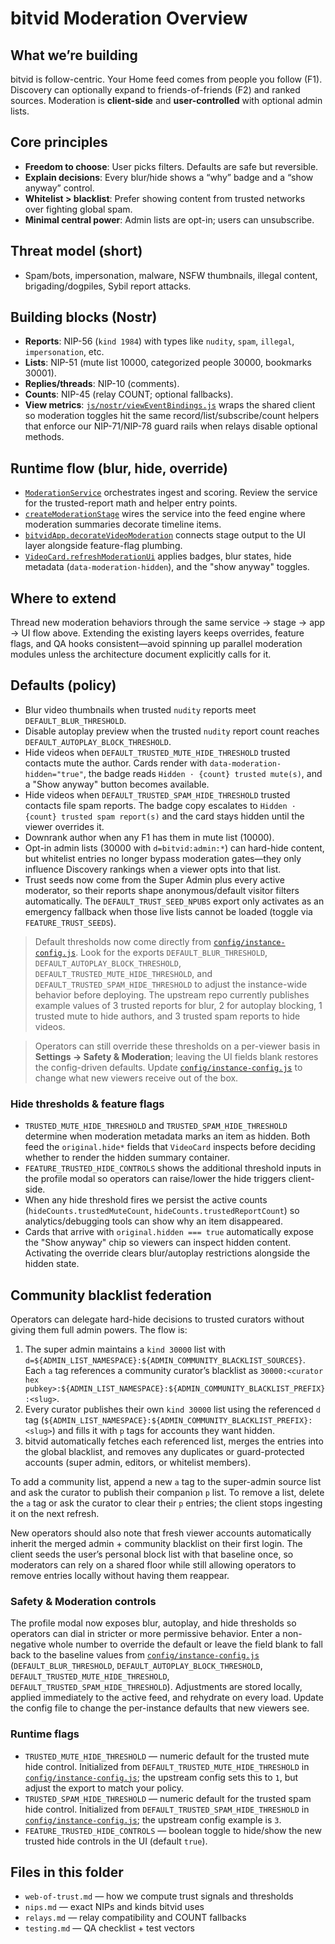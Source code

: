 # bitvid Moderation Overview

## What we’re building
bitvid is follow-centric. Your Home feed comes from people you follow (F1). Discovery can optionally expand to friends-of-friends (F2) and ranked sources. Moderation is **client-side** and **user-controlled** with optional admin lists.

## Core principles
- **Freedom to choose**: User picks filters. Defaults are safe but reversible.
- **Explain decisions**: Every blur/hide shows a “why” badge and a “show anyway” control.
- **Whitelist > blacklist**: Prefer showing content from trusted networks over fighting global spam.
- **Minimal central power**: Admin lists are opt-in; users can unsubscribe.

## Threat model (short)
- Spam/bots, impersonation, malware, NSFW thumbnails, illegal content, brigading/dogpiles, Sybil report attacks.

## Building blocks (Nostr)
- **Reports**: NIP-56 (`kind 1984`) with types like `nudity`, `spam`, `illegal`, `impersonation`, etc.
- **Lists**: NIP-51 (mute list 10000, categorized people 30000, bookmarks 30001).
- **Replies/threads**: NIP-10 (comments).
- **Counts**: NIP-45 (relay COUNT; optional fallbacks).
- **View metrics**: [`js/nostr/viewEventBindings.js`](../../js/nostr/viewEventBindings.js) wraps the shared client so moderation
  toggles hit the same record/list/subscribe/count helpers that enforce our NIP-71/NIP-78 guard rails when relays disable optional
  methods.

## Runtime flow (blur, hide, override)
- [`ModerationService`](../../js/services/moderationService.js) orchestrates ingest and scoring. Review the service for the trusted-report math and helper entry points.
- [`createModerationStage`](../../js/feedEngine/stages.js) wires the service into the feed engine where moderation summaries decorate timeline items.
- [`bitvidApp.decorateVideoModeration`](../../js/app.js) connects stage output to the UI layer alongside feature-flag plumbing.
- [`VideoCard.refreshModerationUi`](../../js/ui/components/VideoCard.js) applies badges, blur states, hide metadata (`data-moderation-hidden`), and the "show anyway" toggles.

## Where to extend
Thread new moderation behaviors through the same service → stage → app → UI flow above. Extending the existing layers keeps overrides, feature flags, and QA hooks consistent—avoid spinning up parallel moderation modules unless the architecture document explicitly calls for it.

## Defaults (policy)
- Blur video thumbnails when trusted `nudity` reports meet `DEFAULT_BLUR_THRESHOLD`.
- Disable autoplay preview when the trusted `nudity` report count reaches `DEFAULT_AUTOPLAY_BLOCK_THRESHOLD`.
- Hide videos when `DEFAULT_TRUSTED_MUTE_HIDE_THRESHOLD` trusted contacts mute the author. Cards render with `data-moderation-hidden="true"`, the badge reads `Hidden · {count} trusted mute(s)`, and a "Show anyway" button becomes available.
- Hide videos when `DEFAULT_TRUSTED_SPAM_HIDE_THRESHOLD` trusted contacts file spam reports. The badge copy escalates to `Hidden · {count} trusted spam report(s)` and the card stays hidden until the viewer overrides it.
- Downrank author when any F1 has them in mute list (10000).
- Opt-in admin lists (30000 with `d=bitvid:admin:*`) can hard-hide content, but whitelist entries no longer bypass moderation gates—they only influence Discovery rankings when a viewer opts into that list.
- Trust seeds now come from the Super Admin plus every active moderator, so their reports shape anonymous/default visitor filters automatically. The `DEFAULT_TRUST_SEED_NPUBS` export only activates as an emergency fallback when those live lists cannot be loaded (toggle via `FEATURE_TRUST_SEEDS`).

> Default thresholds now come directly from [`config/instance-config.js`](../../config/instance-config.js). Look for the exports `DEFAULT_BLUR_THRESHOLD`, `DEFAULT_AUTOPLAY_BLOCK_THRESHOLD`, `DEFAULT_TRUSTED_MUTE_HIDE_THRESHOLD`, and `DEFAULT_TRUSTED_SPAM_HIDE_THRESHOLD` to adjust the instance-wide behavior before deploying. The upstream repo currently publishes example values of 3 trusted reports for blur, 2 for autoplay blocking, 1 trusted mute to hide authors, and 3 trusted spam reports to hide videos.

> Operators can still override these thresholds on a per-viewer basis in **Settings → Safety & Moderation**; leaving the UI fields blank restores the config-driven defaults. Update [`config/instance-config.js`](../../config/instance-config.js) to change what new viewers receive out of the box.

### Hide thresholds & feature flags

- `TRUSTED_MUTE_HIDE_THRESHOLD` and `TRUSTED_SPAM_HIDE_THRESHOLD` determine when moderation metadata marks an item as hidden. Both feed the `original.hide*` fields that `VideoCard` inspects before deciding whether to render the hidden summary container.
- `FEATURE_TRUSTED_HIDE_CONTROLS` shows the additional threshold inputs in the profile modal so operators can raise/lower the hide triggers client-side.
- When any hide threshold fires we persist the active counts (`hideCounts.trustedMuteCount`, `hideCounts.trustedReportCount`) so analytics/debugging tools can show why an item disappeared.
- Cards that arrive with `original.hidden === true` automatically expose the "Show anyway" chip so viewers can inspect hidden content. Activating the override clears blur/autoplay restrictions alongside the hidden state.

## Community blacklist federation

Operators can delegate hard-hide decisions to trusted curators without giving them full admin powers. The flow is:

1. The super admin maintains a `kind 30000` list with `d=${ADMIN_LIST_NAMESPACE}:${ADMIN_COMMUNITY_BLACKLIST_SOURCES}`. Each `a` tag references a community curator’s blacklist as `30000:<curator hex pubkey>:${ADMIN_LIST_NAMESPACE}:${ADMIN_COMMUNITY_BLACKLIST_PREFIX}:<slug>`.
2. Every curator publishes their own `kind 30000` list using the referenced `d` tag (`${ADMIN_LIST_NAMESPACE}:${ADMIN_COMMUNITY_BLACKLIST_PREFIX}:<slug>`) and fills it with `p` tags for accounts they want hidden.
3. bitvid automatically fetches each referenced list, merges the entries into the global blacklist, and removes any duplicates or guard-protected accounts (super admin, editors, or whitelist members).

To add a community list, append a new `a` tag to the super-admin source list and ask the curator to publish their companion `p` list. To remove a list, delete the `a` tag or ask the curator to clear their `p` entries; the client stops ingesting it on the next refresh.

New operators should also note that fresh viewer accounts automatically inherit the merged admin + community blacklist on their first login. The client seeds the user’s personal block list with that baseline once, so moderators can rely on a shared floor while still allowing operators to remove entries locally without having them reappear.

### Safety & Moderation controls

The profile modal now exposes blur, autoplay, and hide thresholds so operators can dial in stricter or more permissive behavior. Enter a non-negative whole number to override the default or leave the field blank to fall back to the baseline values from [`config/instance-config.js`](../../config/instance-config.js) (`DEFAULT_BLUR_THRESHOLD`, `DEFAULT_AUTOPLAY_BLOCK_THRESHOLD`, `DEFAULT_TRUSTED_MUTE_HIDE_THRESHOLD`, `DEFAULT_TRUSTED_SPAM_HIDE_THRESHOLD`). Adjustments are stored locally, applied immediately to the active feed, and rehydrate on every load. Update the config file to change the per-instance defaults that new viewers see.

### Runtime flags

- `TRUSTED_MUTE_HIDE_THRESHOLD` — numeric default for the trusted mute hide control. Initialized from `DEFAULT_TRUSTED_MUTE_HIDE_THRESHOLD` in [`config/instance-config.js`](../../config/instance-config.js); the upstream config sets this to `1`, but adjust the export to match your policy.
- `TRUSTED_SPAM_HIDE_THRESHOLD` — numeric default for the trusted spam hide control. Initialized from `DEFAULT_TRUSTED_SPAM_HIDE_THRESHOLD` in [`config/instance-config.js`](../../config/instance-config.js); the upstream config example is `3`.
- `FEATURE_TRUSTED_HIDE_CONTROLS` — boolean toggle to hide/show the new trusted hide controls in the UI (default `true`).

## Files in this folder
- `web-of-trust.md` — how we compute trust signals and thresholds
- `nips.md` — exact NIPs and kinds bitvid uses
- `relays.md` — relay compatibility and COUNT fallbacks
- `testing.md` — QA checklist + test vectors

